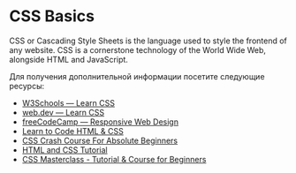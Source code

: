 # CSS Basics

CSS or Cascading Style Sheets is the language used to style the frontend of any website. CSS is a cornerstone technology of the World Wide Web, alongside HTML and JavaScript.

Для получения дополнительной информации посетите следующие ресурсы:

- [W3Schools — Learn CSS](https://www.w3schools.com/css/)
- [web.dev — Learn CSS](https://web.dev/learn/css/)
- [freeCodeCamp — Responsive Web Design](https://www.freecodecamp.org/learn/responsive-web-design/)
- [Learn to Code HTML & CSS](https://learn.shayhowe.com/html-css/building-your-first-web-page/)
- [CSS Crash Course For Absolute Beginners](https://www.youtube.com/watch?v=yfoY53QXEnI)
- [HTML and CSS Tutorial](https://www.youtube.com/watch?v=D-h8L5hgW-w)
- [CSS Masterclass - Tutorial & Course for Beginners](https://www.youtube.com/watch?v=FqmB-Zj2-PA)
